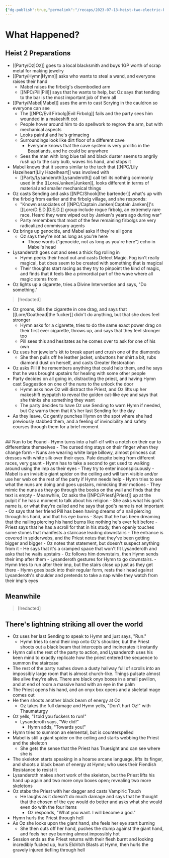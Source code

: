 ```yaml
---
{"dg-publish":true,"permalink":"/recaps/2023-07-13-heist-two-electric-boogaloo/","created":"","updated":""}
---
```




# What Happened? 
## Heist 2 Preparations 
- [[Party/Oz\|Oz]] goes to a local blacksmith and buys 1GP worth of scrap metal for making jewelry 
- [[Party/Hymn\|Hymn]] asks who wants to steal a wand, and everyone raises their hand 
	- Mabel raises the firbolg's disembodied arm 
	- [[NPC/Pill\|Pill]] says that he wants to help, but Oz says that tending to the bar is the most important job of them all
- [[Party/Mabel\|Mabel]] uses the arm to cast Scrying in the cauldron so everyone can see
	- The [[NPC/Evil Firbolg\|Evil Firbolg]] fails and the party sees him wounded in a makeshift cot
	- People hover around him to do spellwork to regrow the arm, but with mechanical aspects 
	- Looks painful and he's grimacing 
	- Surroundings look like dirt floor of a different cave 
		-  Everyone knows that the cave system is very prolific in the Beastlands, and he could be anywhere
	- Sees the man with long blue tail and black duster seems to angrily rush up to the scry bulb, waves his hand, and stops it
- Mabel knows that it seems similar to the tech that [[NPC/Lily Hazelheart\|Lily Hazelheart]] was involved with
	- [[Party/Lysanderoth\|Lysanderoth]] call tell its nothing commonly used in the [[Lore/Junken\|Junken]], looks different in terms of material and smaller mechanical things 
- Oz casts Sending and asks [[NPC/Shook\|the bartender]] what's up with the firbolg from earlier and the firbolg village, and she responds:
	- "Known associates of [[NPC/Captain Janken\|Captain Janken]]'s [[Lore/D.E.D.\|D.E.D.]] group include rogue firbolg, an extremely rare race.  Heard they were wiped out by Janken's years ago during war"
	- Party remembers that most of the few remaining firbolgs are very radicalized commissary agents
- Oz brings up genocide, and Mabel asks if they're all gone 
	- Oz says they're not as long as you're here 
		- Those words ("genocide, not as long as you're here") echo in Mabel's head 
- Lysanderoth goes out and sees a thick fog rolling in 
	- Hymn peeks their head out and casts Detect Magic. Fog isn't really magical, but does seem to be created with something that is magical
	- Their thoughts start racing as they try to pinpoint the kind of magic, and finds that it feels like a primordial part of the wave where all magic stems from 
- Oz lights up a cigarette, tries a Divine Intervention and says, "Do something."

 >[!redacted]
 
 - Oz groans, kills the cigarette in one drag, and says that [[Lore/Goathead\|the fucker]] didn't do anything, but that she does feel stronger
	- Hymn asks for a cigarette, tries to do the same exact power drag on their first ever cigarette, throws up, and says that they feel stronger too
	- Pill sees this and hesitates as he comes over to ask for one of his own
- Oz uses her jeweler's kit to break apart and crush one of the diamonds 
	- She then pulls off he leather jacket, unbuttons her shirt a bit, rubs diamond dust on herself, and casts Greater Restoration
- Oz asks Pill if he remembers anything that could help them, and he says that he was brought upstairs for healing with some other people
- Party decides on all going in, distracting the priest, and having Hymn cast Suggestion on one of the nuns to the unlock the door 
	- Hymn asks how Oz will distract the Priest, and Oz lifts up her makeshift eyepatch to reveal the golden cat-like eye and says that she thinks she something they want 
	- The party decides to have Oz use Sending to warn Hymn if needed, but Oz warns them that it's her last Sending for the day
- As they leave, Oz gently punches Hymn on the spot where she had previously stabbed them, and a feeling of invincibility and safety courses through them for a brief moment

<br>
## Nun to be Found 
- Hymn turns into a half-elf with a notch on their ear to differentiate themselves 
	- The cursed ring stays on their finger when they change form
- Nuns are wearing white large billowy, almost princess cut dresses with white silk over their eyes. Pale despite being from different races, very gaunt
	- Hymn has to take a second to get used to walking around using the imp as their eyes 
	- They try to enter inconspicuously
- Mabel is an invisible giant spider on the ceiling and will turn visible and/or use her web on the rest of the party if Hymn needs help
- Hymn tries to see what the nuns are doing and goes upstairs, mimicking their motions
	- They mimic the nuns as they go through the books on the wall and finds that the text is empty
- Meanwhile, Oz asks the [[NPC/Priest\|Priest]] up at the pulpit if he has a moment to talk about his religion
- She asks what his god's name is, or what they're called and he says that god's name is not important
- Oz says that her friend Pill has been having dreams of a nail piercing through his hand, and that his eye burns 
	- Says that he has been dreaming that the nailing piercing his hand burns like nothing he's ever felt before
- Priest says that he has a scroll for that in his study, then openly touches some stones that manifests a staircase leading downstairs
	- The entrance is covered in spiderwebs, and the Priest notes that they've been getting bigger and bigger 
		- Oz notes that statement, but doesn't suspect anything from it
	- He says that it's a cramped space that won't fit Lysanderoth and asks that he waits upstairs 
	- Oz follows him downstairs, then Hymn sends their imp after them
- Lysanderoth gestures for Hymn to go downstairs. 
	- Hymn tries to run after their imp, but the stairs close up just as they get there 
- Hymn goes back into their regular form, rests their head against Lysanderoth's shoulder and pretends to take a nap while they watch from their imp's eyes 


## Meanwhile

>[!redacted]


## There's lightning striking all over the world  
- Oz uses her last Sending to speak to Hymn and just says, "Run."
	- Hymn tries to send their imp onto Oz's shoulder, but the Priest shoots out a black beam that intercepts and incinerates it instantly
- Hymn calls the rest of the party to action, and Lysanderoth uses his keen mind to exactly replicate how the priest entered the sequence to summon the staircase
- The rest of the party rushes down a dusty hallway full of scrolls into an impossibly large room that is almost church-like. Things pulsate almost like alive they're alive. There are black onyx boxes in a small pavilion, and at end of room a massive hand with an eye in the palm
- The Priest opens his hand, and an onyx box opens and a skeletal mage comes out 
- He then shoots another black beam of energy at Oz
	- Oz takes the full damage and Hymn yells, "Don't hurt Oz!" with Thaumaturgy 
- Oz yells, "I told you fuckers to run!"
	- Lysanderoth says, "We did!" 
		- Hymn adds, "Towards you!"
- Hymn tries to summon an elemental, but is counterspelled 
- Mabel is still a giant spider on the ceiling and starts webbing the Priest and the skeleton
	- She gets the sense that the Priest has Truesight and can see where she is
- The skeleton starts speaking in a hoarse arcane language, lifts its finger, and shoots a black beam of energy at Hymn; who uses their Fiendish Resistance to resist it
- Lysanderoth makes short work of the skeleton, but the Priest lifts his hand up again and two more onyx boxes open; revealing two more skeletons
- Oz stabs the Priest with her dagger and casts Vampiric Touch
	- He laughs as it doesn't do much damage and says that he thought that the chosen of the eye would do better and asks what she would even do with the four items
		- Oz responds, "What you want. I will become a god."
- Hymn hurls the Priest through hell
- As Oz she looks upon the giant hand, she feels her eye start burning
	- She then cuts off her hand, pushes the stump against the giant hand, and feels her eye burning almost impossibly hot 
- Session ends as the Priest returns with their flesh burnt and looking incredibly fucked up, hurls Eldritch Blasts at Hymn, then hurls the gravely injured tiefling through hell 
